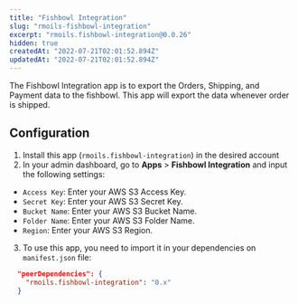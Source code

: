 ```yaml
---
title: "Fishbowl Integration"
slug: "rmoils-fishbowl-integration"
excerpt: "rmoils.fishbowl-integration@0.0.26"
hidden: true
createdAt: "2022-07-21T02:01:52.894Z"
updatedAt: "2022-07-21T02:01:52.894Z"
---
```

The Fishbowl Integration app is to export the Orders, Shipping, and Payment data to the fishbowl. This app will export the data whenever order is shipped.

## Configuration

  1. Install this app (`rmoils.fishbowl-integration`) in the desired account
  2. In your admin dashboard, go to **Apps** > **Fishbowl Integration** and input the following settings:

  - `Access Key`: Enter your AWS S3 Access Key.
  - `Secret Key`: Enter your AWS S3 Secret Key.
  - `Bucket Name`: Enter your AWS S3 Bucket Name.
  - `Folder Name`: Enter your AWS S3 Folder Name.
  - `Region`: Enter your AWS S3 Region.
  3. To use this app, you need to import it in your dependencies on `manifest.json` file:

  ```json
    "peerDependencies": {
      "rmoils.fishbowl-integration": "0.x"
    }
  ```